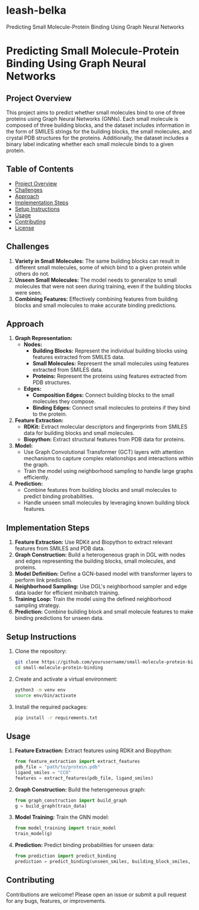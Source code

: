 # leash-belka
Predicting Small Molecule-Protein Binding Using Graph Neural Networks

# Predicting Small Molecule-Protein Binding Using Graph Neural Networks

## Project Overview
This project aims to predict whether small molecules bind to one of three proteins using Graph Neural Networks (GNNs). Each small molecule is composed of three building blocks, and the dataset includes information in the form of SMILES strings for the building blocks, the small molecules, and crystal PDB structures for the proteins. Additionally, the dataset includes a binary label indicating whether each small molecule binds to a given protein.

## Table of Contents
- [Project Overview](#project-overview)
- [Challenges](#challenges)
- [Approach](#approach)
- [Implementation Steps](#implementation-steps)
- [Setup Instructions](#setup-instructions)
- [Usage](#usage)
- [Contributing](#contributing)
- [License](#license)

## Challenges
1. **Variety in Small Molecules:** The same building blocks can result in different small molecules, some of which bind to a given protein while others do not.
2. **Unseen Small Molecules:** The model needs to generalize to small molecules that were not seen during training, even if the building blocks were seen.
3. **Combining Features:** Effectively combining features from building blocks and small molecules to make accurate binding predictions.

## Approach
1. **Graph Representation:**
    - **Nodes:**
        - **Building Blocks:** Represent the individual building blocks using features extracted from SMILES data.
        - **Small Molecules:** Represent the small molecules using features extracted from SMILES data.
        - **Proteins:** Represent the proteins using features extracted from PDB structures.
    - **Edges:**
        - **Composition Edges:** Connect building blocks to the small molecules they compose.
        - **Binding Edges:** Connect small molecules to proteins if they bind to the protein.
2. **Feature Extraction:**
    - **RDKit:** Extract molecular descriptors and fingerprints from SMILES data for building blocks and small molecules.
    - **Biopython:** Extract structural features from PDB data for proteins.
3. **Model:**
    - Use Graph Convolutional Transformer (GCT) layers with attention mechanisms to capture complex relationships and interactions within the graph.
    - Train the model using neighborhood sampling to handle large graphs efficiently.
4. **Prediction:**
    - Combine features from building blocks and small molecules to predict binding probabilities.
    - Handle unseen small molecules by leveraging known building block features.

## Implementation Steps
1. **Feature Extraction:** Use RDKit and Biopython to extract relevant features from SMILES and PDB data.
2. **Graph Construction:** Build a heterogeneous graph in DGL with nodes and edges representing the building blocks, small molecules, and proteins.
3. **Model Definition:** Define a GCN-based model with transformer layers to perform link prediction.
4. **Neighborhood Sampling:** Use DGL's neighborhood sampler and edge data loader for efficient minibatch training.
5. **Training Loop:** Train the model using the defined neighborhood sampling strategy.
6. **Prediction:** Combine building block and small molecule features to make binding predictions for unseen data.

## Setup Instructions
1. Clone the repository:
    ```sh
    git clone https://github.com/yourusername/small-molecule-protein-binding.git
    cd small-molecule-protein-binding
    ```

2. Create and activate a virtual environment:
    ```sh
    python3 -m venv env
    source env/bin/activate
    ```

3. Install the required packages:
    ```sh
    pip install -r requirements.txt
    ```

## Usage
1. **Feature Extraction:**
    Extract features using RDKit and Biopython:
    ```python
    from feature_extraction import extract_features
    pdb_file = "path/to/protein.pdb"
    ligand_smiles = "CCO"
    features = extract_features(pdb_file, ligand_smiles)
    ```

2. **Graph Construction:**
    Build the heterogeneous graph:
    ```python
    from graph_construction import build_graph
    g = build_graph(train_data)
    ```

3. **Model Training:**
    Train the GNN model:
    ```python
    from model_training import train_model
    train_model(g)
    ```

4. **Prediction:**
    Predict binding probabilities for unseen data:
    ```python
    from prediction import predict_binding
    prediction = predict_binding(unseen_smiles, building_block_smiles, protein_id)
    ```

## Contributing
Contributions are welcome! Please open an issue or submit a pull request for any bugs, features, or improvements.

